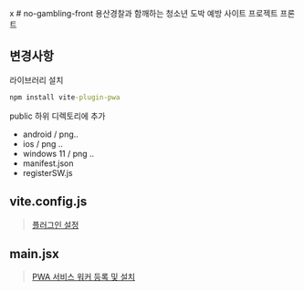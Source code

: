 x   # no-gambling-front
용산경찰과 함깨하는 청소년 도박 예방 사이트 프로젝트 프론트

## 변경사항
라이브러리 설치
```cmd
npm install vite-plugin-pwa
```

public 하위 디렉토리에 추가
- android / png..
- ios / png ..
- windows 11 / png ..
- manifest.json
- registerSW.js

## vite.config.js
> [플러그인 설정](https://github.com/Gaft-sdhs/no-gambling-front/blob/main/vite.config.js)

## main.jsx
> [PWA 서비스 워커 등록 및 설치](https://github.com/Gaft-sdhs/no-gambling-front/blob/main/src/main.jsx)

